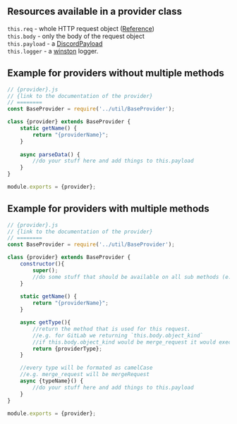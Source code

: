 ## Resources available in a provider class  
`this.req` - whole HTTP request object ([Reference](http://expressjs.com/de/4x/api.html#req))  
`this.body` - only the body of the request object  
`this.payload` - a [DiscordPayload](util/DiscordPayload.md)  
`this.logger` - a [winston](https://github.com/winstonjs/winston) logger.

## Example for providers without multiple methods
```js
// {provider}.js
// {link to the documentation of the provider}
// ========
const BaseProvider = require('../util/BaseProvider');

class {provider} extends BaseProvider {
    static getName() {
        return "{providerName}";
    }
    
    async parseData() {
        //do your stuff here and add things to this.payload
    }
}

module.exports = {provider};
```

## Example for providers with multiple methods
```js
// {provider}.js
// {link to the documentation of the provider}
// ========
const BaseProvider = require('../util/BaseProvider');

class {provider} extends BaseProvider {
    constructor(){
        super();
        //do some stuff that should be available on all sub methods (e.g. setting the discord embed color)
    }
    
    static getName() {
        return "{providerName}";
    }

    async getType(){
        //return the method that is used for this request.
        //e.g. for GitLab we returning `this.body.object_kind`  
        //if this.body.object_kind would be merge_request it would execute the sub method mergeRequest in this class here.
        return {providerType};
    }

    //every type will be formated as camelCase
    //e.g. merge_request will be mergeRequest
    async {typeName}() {
        //do your stuff here and add things to this.payload
    }
}

module.exports = {provider};
```
